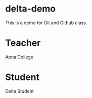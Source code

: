 # delta-demo
This is a demo for Git and Github class.

# Teacher 
Apna College

# Student
Delta Student